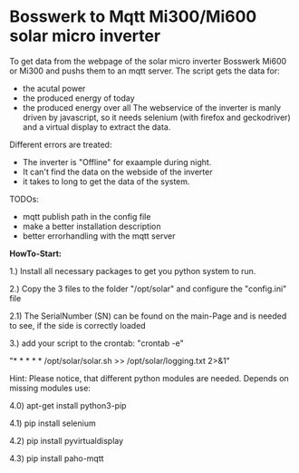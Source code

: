 # Bosswerk to Mqtt Mi300/Mi600 solar micro inverter
To get data from the webpage of the solar micro inverter Bosswerk Mi600 or Mi300 and pushs them to an mqtt server.
The script gets the data for:
 - the acutal power
 - the produced energy of today
 - the produced energy over all
The webservice of the inverter is manly driven by javascript, so it needs selenium (with firefox and geckodriver) and a virtual display to extract the data.

Different errors are treated:
 - The inverter is "Offline" for exaample during night.
 - It can't find the data on the webside of the inverter
 - it takes to long to get the data of the system.

TODOs:
 - mqtt publish path in the config file
 - make a better installation description
 - better errorhandling with the mqtt server

<b>HowTo-Start:</b>

1.) Install all necessary packages to get you python system to run.

2.) Copy the 3 files to the folder "/opt/solar" and configure the "config.ini" file
 
2.1) The SerialNumber (SN) can be found on the main-Page and is needed to see, if the side is correctly loaded 

3.) add your script to the crontab: "crontab -e"

  "*  *   *   *   *     /opt/solar/solar.sh >> /opt/solar/logging.txt  2>&1"

Hint: Please notice, that different python modules are needed. Depends on missing modules use:

4.0) apt-get install python3-pip

4.1) pip install selenium

4.2) pip install pyvirtualdisplay

4.3) pip install paho-mqtt


